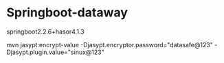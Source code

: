 #  Springboot-dataway 
  
springboot2.2.6+hasor4.1.3

mvn jasypt:encrypt-value -Djasypt.encryptor.password="datasafe@123" -Djasypt.plugin.value="sinux@123"
